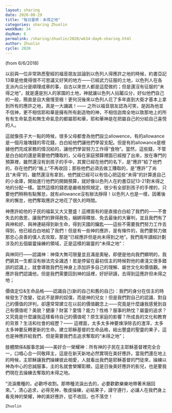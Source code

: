 ```yaml
---
layout: sharing
date: 2020-08-29
title: "每日靈修：未得之地"
categories: sharing Zhuolin
weekNum: 34
dayNum: 6
permalink: /sharing/zhuolin/2020/wk34-day6-sharing.html
author: Zhuolin
cycle: 2020
---
```

(from 6/6/2018)

以前與一位非常熟悉聖經的福音朋友談論到以色列人得應許之地的時候，約書亞記13章是他覺得很不可思議又好笑的地方——已經武力征服的土地，以色列人在各支派內瓜分是順理成章的事，自古以來世人都是這麼做的；但是還沒有征服的“未得之地”，就是還是別人的家園的土地，神就讓以色列人拈鬮瓜分，好似他們自己的一般，簡直是自大傲慢至極！更何況後來以色列人花了多年直到大衛才基本上拿到所有的應許之地，真是一大譏諷！—— 之所以福音朋友認為可笑，是因為他並不信神，更不相信耶和華是擁有所有創造物的神，不相信迦南全地以致那地上的所有有生命氣息和無生命氣息的都屬耶和華，耶和華神是在把屬自己的分給自己喜悅的人。  

這就像孩子大一點的時候，很多父母都會為他們設立allowence，有的allowance是一個月幾塊錢的零花錢，白白給他們讓他們學習支配。但是有的allowance是根據他們完成家務的情況給的，讓他們學習努力工作得“食物”。當然，這些錢，不管是白白給的還是需要他們賺取的，父母在家庭預算裡面已經撥了出來，放在專門的預算裡，雖然還沒有到孩子的手中，其實已經在他們的名下，是“應許”給了他們的，存在他們的“帳上”不再收回；那些他們必須去做工賺取的，是“應許”了尚且“未得”的，雖然還沒有拿到，他們就已經可以有信心把這些“未得”的計算進自己的小金庫，開始進行他們的開銷預算，就好像以色列人在約書亞記13-21對未得之地的分配一樣。當然這樣的錢若是嚴格按照規定，很少有全部到孩子的手裡的，只要他們稍稍有點懈怠，就有allowance沒有辦法掙得！以色列人也是一樣，因著後來的懈怠，他們奪取應許之地花了很久的時間。  

神應許給他的子民的福氣又大又豐盛！這裡面有的是直接白白給了我們的——不會失去的救恩，讓我們的罪得赦免，綑綁得釋放、免去最後的大審判，並且我們有了與神和好、與神連結得到新生命，得到天國的鑰匙——這些不需要我們努力工作去得到，他已經白白地給了我們！但是有一些神的應許，是有條件的，我們要努力做那忠心良善的僕人去攻取，那是“已經應許但是尚未得到之地”。我們兩年讀經計劃涉及的五個屬靈操練的領域，正是這樣的屬靈的“未得之地”：  

與神同行——認識神：神偉大無可限量並且滿是奧秘，即便是他向我們顯明的，我們窮其一生都沒有辦法完全識透！若是停留在最初信主的時候對他的膚淺又很多錯誤的認識上，就會導致我們在神身上添加許多自己的理解、屬世文化和價值觀。神應許我們認識他，但是我們需要回到神的話裡，好好研讀，去得到這應許但未得之地；  

價值定位&生命品格——認識自己(新的自己和舊的自己)：我們的身分在信主的時候發生了改變，從此不是罪的奴僕，而是神的兒女！但是我們對自己的認識、對自己的價值的評判，卻還常常建立在以前的價值觀念上——究竟是什麼讓我感覺到自己有價值呢？美貌？健康？財富？愛情？能力？性格？服事的熱忱？屬靈的追求？又究竟是什麼讓我這樣看待自己的價值呢？原生家庭的影響？所成長的文化和教育的背景？生活和社會的經歷？—— 這裡面，太多太多神要煉淨除去的渣滓，太多太多神要反轉更新的生命。建立耶穌基督的生命品格，結出豐盛的聖靈的果子，這也是神應許給我們、但是需要我們去追求奪取的“未得之地”；  

肢體關係&服事忠誠——美好合一榮耀神：所有神的子民在主耶穌基督裡完全合一，口唱心合一同敬拜主，這是在新天新地必然實現在美好應許。當我們還在地上的時候，主耶穌讓我們操練彼此相愛，人就看出我們是耶穌基督的門徒來，操練以神為中心的忠誠服事，主的名就會榮耀彰顯，這是日後美好應許的影兒，也是要我們現在去操練去奪取的未得之地。  

“流淚撒種的，必歡呼收割。那帶種流淚出去的，必要歡歡樂樂地帶著禾捆回來。”，清心追求，必得見神，敬虔操練，必結果子，謹守遵行，必讓人在我們身上看見神的榮耀，神的美好應許，從不收回，也不落空！  

`Zhuolin`  

